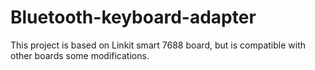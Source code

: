 # Bluetooth-keyboard-adapter
This project is based on Linkit smart 7688 board, but is compatible with other boards some modifications.
